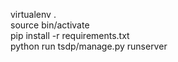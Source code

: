 virtualenv .<br>
source bin/activate<br>
pip install -r requirements.txt<br>
python run tsdp/manage.py runserver<br>
